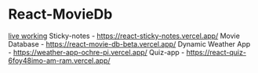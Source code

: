 # React-MovieDb
[live working](https://react-movie-db-beta.vercel.app/)
Sticky-notes - https://react-sticky-notes.vercel.app/
Movie Database - https://react-movie-db-beta.vercel.app/
Dynamic Weather App - https://weather-app-ochre-pi.vercel.app/
Quiz-app - https://react-quiz-6foy48imo-am-ram.vercel.app/
